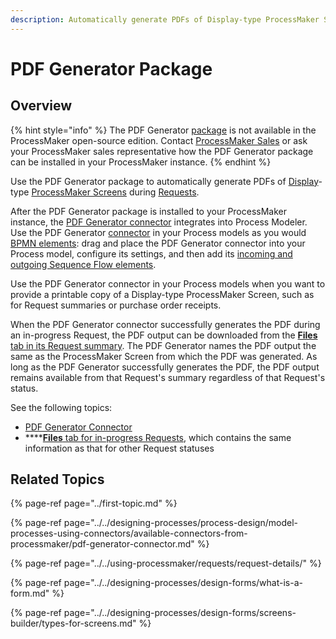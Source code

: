 ```yaml
---
description: Automatically generate PDFs of Display-type ProcessMaker Screens in a Process.
---
```


# PDF Generator Package

## Overview

{% hint style="info" %}
The PDF Generator [package](../first-topic.md) is not available in the ProcessMaker open-source edition. Contact [ProcessMaker Sales](https://www.processmaker.com/contact/) or ask your ProcessMaker sales representative how the PDF Generator package can be installed in your ProcessMaker instance.
{% endhint %}

Use the PDF Generator package to automatically generate PDFs of [Display](../../designing-processes/design-forms/screens-builder/types-for-screens.md#display)-type [ProcessMaker Screens](../../designing-processes/design-forms/what-is-a-form.md) during [Requests](../../using-processmaker/requests/what-is-a-request.md).

After the PDF Generator package is installed to your ProcessMaker instance, the [PDF Generator connector](../../designing-processes/process-design/model-processes-using-connectors/available-connectors-from-processmaker/pdf-generator-connector.md) integrates into Process Modeler. Use the PDF Generator [connector](../../designing-processes/process-design/model-processes-using-connectors/what-is-a-connector.md) in your Process models as you would [BPMN elements](../../designing-processes/process-design/model-your-process/): drag and place the PDF Generator connector into your Process model, configure its settings, and then add its [incoming and outgoing Sequence Flow elements](../../designing-processes/process-design/model-your-process/the-quick-toolbar.md).

Use the PDF Generator connector in your Process models when you want to provide a printable copy of a Display-type ProcessMaker Screen, such as for Request summaries or purchase order receipts.

When the PDF Generator connector successfully generates the PDF during an in-progress Request, the PDF output can be downloaded from the [**Files** tab in its Request summary](../../using-processmaker/requests/request-details/summary-for-in-progress-requests.md#files-associated-with-the-request). The PDF Generator names the PDF output the same as the ProcessMaker Screen from which the PDF was generated. As long as the PDF Generator successfully generates the PDF, the PDF output remains available from that Request's summary regardless of that Request's status.

See the following topics:

* [PDF Generator Connector](../../designing-processes/process-design/model-processes-using-connectors/available-connectors-from-processmaker/pdf-generator-connector.md)
* \*\*\*\*[**Files** tab for in-progress Requests](../../using-processmaker/requests/request-details/summary-for-in-progress-requests.md#files-associated-with-the-request), which contains the same information as that for other Request statuses

## Related Topics

{% page-ref page="../first-topic.md" %}

{% page-ref page="../../designing-processes/process-design/model-processes-using-connectors/available-connectors-from-processmaker/pdf-generator-connector.md" %}

{% page-ref page="../../using-processmaker/requests/request-details/" %}

{% page-ref page="../../designing-processes/design-forms/what-is-a-form.md" %}

{% page-ref page="../../designing-processes/design-forms/screens-builder/types-for-screens.md" %}

